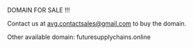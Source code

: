 DOMAIN FOR SALE !!!

Contact us at avg.contactsales@gmail.com to buy the domain. 

Other available domain:  futuresupplychains.online 


